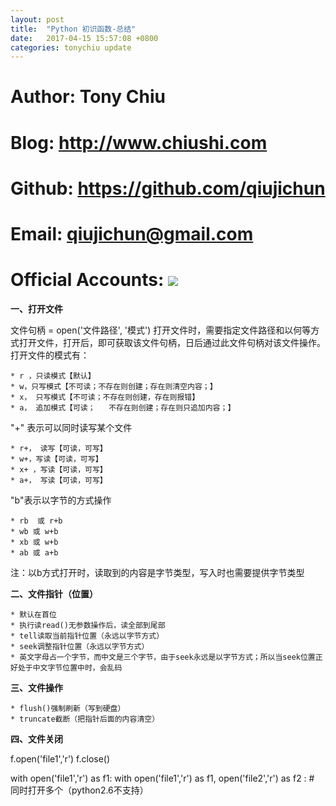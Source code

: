 ```yaml
---
layout: post
title:  "Python 初识函数-总结"
date:   2017-04-15 15:57:08 +0800
categories: tonychiu update
---
```


# Author: Tony Chiu
# Blog: http://www.chiushi.com
# Github: https://github.com/qiujichun
# Email: qiujichun@gmail.com
# Official Accounts: ![](http://i.imgur.com/d4Uh1kD.jpg)

**一、打开文件**

文件句柄 = open('文件路径', '模式')
打开文件时，需要指定文件路径和以何等方式打开文件，打开后，即可获取该文件句柄，日后通过此文件句柄对该文件操作。
打开文件的模式有：

	* r ，只读模式【默认】
	* w，只写模式【不可读；不存在则创建；存在则清空内容；】
	* x， 只写模式【不可读；不存在则创建，存在则报错】
	* a， 追加模式【可读；   不存在则创建；存在则只追加内容；】

"+" 表示可以同时读写某个文件

	* r+， 读写【可读，可写】
	* w+，写读【可读，可写】
	* x+ ，写读【可读，可写】
	* a+， 写读【可读，可写】

 "b"表示以字节的方式操作

	* rb  或 r+b
	* wb 或 w+b
	* xb 或 w+b
	* ab 或 a+b


 注：以b方式打开时，读取到的内容是字节类型，写入时也需要提供字节类型

**二、文件指针（位置）**

	* 默认在首位
	* 执行读read()无参数操作后，读全部到尾部
	* tell读取当前指针位置（永远以字节方式）
	* seek调整指针位置（永远以字节方式）
	* 英文字母占一个字节，而中文是三个字节，由于seek永远是以字节方式；所以当seek位置正好处于中文字节位置中时，会乱码


**三、文件操作**

	* flush()强制刷新（写到硬盘）
	* truncate截断（把指针后面的内容清空）


**四、文件关闭**

f.open('file1','r')
f.close()

with open('file1','r') as f1:
with open('file1','r') as f1, open('file2','r') as f2 :   # 同时打开多个（python2.6不支持）
